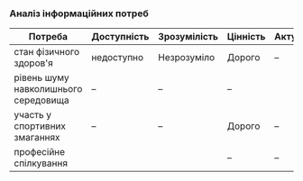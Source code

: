 ### Аналіз інформаційних потреб ###
| Потреба               | Доступність | Зрозумілість | Цінність | Актуальність |
|----------------------|------------|--------------|----------|--------------|
| стан фізичного здоров'я        | недоступно  | Незрозуміло         | Дорого       | –            |
| рівень шуму навколишнього середовища      | –          | –            | –        |     |
| участь у спортивних змаганнях | –          | –            | Дорого      | –            |
| професійне спілкування   |            | | –        | –            |

